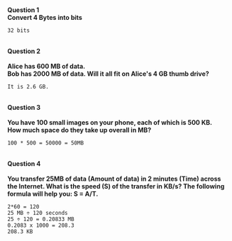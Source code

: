 <br><strong> Question 1 </strong></br>
<strong> Convert 4 Bytes into bits </strong>

```
32 bits 
```

<br><strong> Question 2 </strong></br>
<br> <strong>Alice has 600 MB of data. </strong></br>
<strong>Bob has 2000 MB of data. Will it all fit on Alice's 4 GB thumb drive? </strong>

```
It is 2.6 GB. 
```

<br><strong> Question 3 </strong></br>
<br> <strong> You have 100 small images on your phone, each of which is 500 KB.</strong> </br>
<strong> How much space do they take up overall in MB?</strong></strong>

```
100 * 500 = 50000 = 50MB
```

<br><strong> Question 4 </strong></br>
<br> <strong> You transfer 25MB of data (Amount of data) in 2 minutes (Time) across the Internet. What is the speed (S) of the transfer in KB/s? The following formula will help you:  S = A/T. </br> </strong>

```
2*60 = 120 
25 MB ÷ 120 seconds
25 ÷ 120 = 0.20833 MB
0.2083 x 1000 = 208.3
208.3 KB
```

